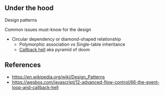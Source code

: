 ## Under the hood
Design patterns

Common issues must-know for the design
- Circular dependency or diamond-shaped relationship
	- Polymorphic association vs Single-table inheritance
	- [Callback hell](https://www.bmc.com/blogs/callback-hell) aka pyramid of doom

## References
- https://en.wikipedia.org/wiki/Design_Patterns
- https://wesbos.com/javascript/12-advanced-flow-control/66-the-event-loop-and-callback-hell